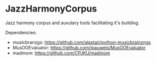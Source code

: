 # JazzHarmonyCorpus
Jazz harmony corpus and auxulary tools facilitating it's building.

Dependencies:
   * musicbranzgs: https://github.com/alastair/python-musicbrainzngs
   * MusOOEvaluator: https://github.com/jpauwels/MusOOEvaluator
   * madmom: https://github.com/CPJKU/madmom
